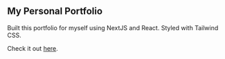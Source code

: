 ## My Personal Portfolio

Built this portfolio for myself using NextJS and React. Styled with Tailwind CSS.

Check it out [here](francesco-culmone-portfolio.vercel.app).
